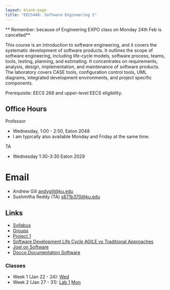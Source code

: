 ```yaml
---
layout: blank-page
title: "EECS448: Software Engineering I"
---
```


** Remember: because of Engineering EXPO class on Monday 24th Feb is cancelled**

This course is an introduction to software engineering, and it covers
the systematic development of software products. It outlines the scope
of software engineering, including life-cycle models, software
process, teams, tools, testing, planning, and estimating. It
concentrates on requirements, analysis, design, implementation, and
maintenance of software products. The laboratory covers CASE tools,
configuration control tools, UML diagrams, integrated development
environments, and project specific components. 

Prerequisite: EECS 268 and upper-level EECS eligibility.

## Office Hours


Professor

  * Wednesday, 1:00 - 2:50, Eaton 2048
  * I am typically also available Monday and Friday at the same time.
 

TA
  * Wednesday 1:30-3:30 Eaton 2029
  



# Email

  * Andrew Gill <andygill@ku.edu>
  * Sushmitha Reddy (TA) <s871b370@ku.edu>

## Links

 * <a href="https://drive.google.com/open?id=1iTVzU3TfgGQSJmm6_NvKCc-85KJT9djG9qTf7XjbZec">Syllabus<a>
 * [Groups](/teaching/EECS_448_groups/)
 * [Project 1](/teaching/EECS_448_S20_Project1/)
 * [Software Development Life Cycle AGILE vs Traditional Approaches](/files/agile-traditional.pdf)
 * [Joel on Software](https://www.joelonsoftware.com/archives/)
 * [Docco Documentation Software](http://ashkenas.com/docco/)

### Classes

 * Week 1 (Jan 22 - 24): 
   <a href="https://drive.google.com/open?id=1moOiSS8bvhF_nGbQNclWvF-41Oj692chkWhah7GenfU">Wed</a>
 * Week 2 (Jan 27 - 31):
   [Lab 1](/teaching/EECS_448_S20_Lab1)
   [Mon](https://drive.google.com/open?id=1VNKS4ss71emeNWhDMRXwLQ7U9M0PWHQdgSrWdFlwgA0)




